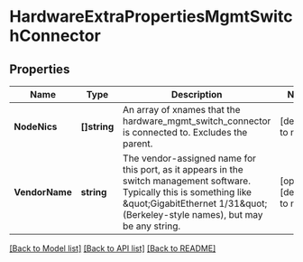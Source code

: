# HardwareExtraPropertiesMgmtSwitchConnector

## Properties
Name | Type | Description | Notes
------------ | ------------- | ------------- | -------------
**NodeNics** | **[]string** | An array of xnames that the hardware_mgmt_switch_connector is connected to.  Excludes the parent. | [default to null]
**VendorName** | **string** | The vendor-assigned name for this port, as it appears in the switch management software.  Typically this is something like \&quot;GigabitEthernet 1/31\&quot; (Berkeley-style names), but may be any string. | [optional] [default to null]

[[Back to Model list]](../README.md#documentation-for-models) [[Back to API list]](../README.md#documentation-for-api-endpoints) [[Back to README]](../README.md)

